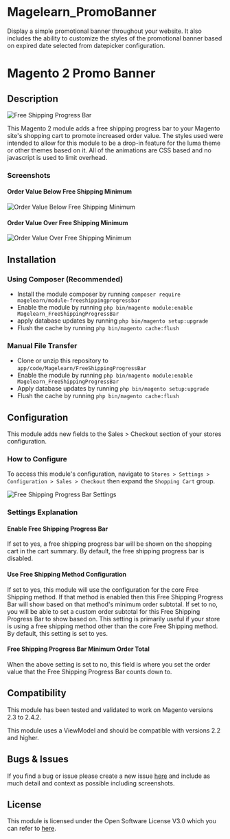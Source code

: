 # Magelearn_PromoBanner
Display a simple promotional banner throughout your website. It also includes the ability to customize the styles of the promotional banner based on expired date selected from datepicker configuration.

# Magento 2 Promo Banner

## Description
![Free Shipping Progress Bar](https://i.postimg.cc/wBZ4ZcBH/Home-page.png)

This Magento 2 module adds a free shipping progress bar to your Magento site's shopping cart to promote increased order value. The styles used were intended to allow for this module to be a drop-in feature for the luma theme or other themes based on it. All of the animations are CSS based and no javascript is used to limit overhead.

### Screenshots

#### Order Value Below Free Shipping Minimum
![Order Value Below Free Shipping Minimum](https://i.postimg.cc/PJC77zyt/free-shipping1.png)

#### Order Value Over Free Shipping Minimum
![Order Value Over Free Shipping Minimum](https://i.postimg.cc/gjGJqjHq/free-shipping.png)

## Installation

### Using Composer (Recommended)
 - Install the module composer by running `composer require magelearn/module-freeshippingprogressbar`
 - Enable the module by running `php bin/magento module:enable Magelearn_FreeShippingProgressBar`
 - apply database updates by running `php bin/magento setup:upgrade`
 - Flush the cache by running `php bin/magento cache:flush`

### Manual File Transfer
- Clone or unzip this repository to `app/code/Magelearn/FreeShippingProgressBar`
- Enable the module by running `php bin/magento module:enable Magelearn_FreeShippingProgressBar`
- Apply database updates by running `php bin/magento setup:upgrade`
- Flush the cache by running `php bin/magento cache:flush`

## Configuration
This module adds new fields to the Sales > Checkout section of your stores configuration.

### How to Configure
To access this module's configuration, navigate to `Stores > Settings > Configuration > Sales > Checkout` then expand the `Shopping Cart` group.

![Free Shipping Progress Bar Settings](https://i.postimg.cc/YCxh01N2/Annotate-a-local-image.png)

### Settings Explanation

#### Enable Free Shipping Progress Bar
If set to yes, a free shipping progress bar will be shown on the shopping cart in the cart summary. By default, the free shipping progress bar is disabled.

#### Use Free Shipping Method Configuration
If set to yes, this module will use the configuration for the core Free Shipping method. If that method is enabled then this Free Shipping Progress Bar will show based on that method's minimum order subtotal. If set to no, you will be able to set a custom order subtotal for this Free Shipping Progress Bar to show based on. This setting is primarily useful if your store is using a free shipping method other than the core Free Shipping method. By default, this setting is set to yes.

#### Free Shipping Progress Bar Minimum Order Total
When the above setting is set to no, this field is where you set the order value that the Free Shipping Progress Bar counts down to.

## Compatibility
This module has been tested and validated to work on Magento versions 2.3 to 2.4.2.

This module uses a ViewModel and should be compatible with versions 2.2 and higher.

## Bugs & Issues
If you find a bug or issue please create a new issue [here](https://github.com/vijayrami/Magelearn_FreeShippingProgressBar/issues) and include as much detail and context as possible including screenshots.

## License
This module is licensed under the Open Software License V3.0 which you can refer to [here](LICENSE.txt).
